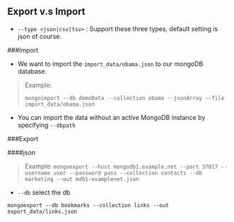 ## Export v.s Import

- `--type <json|csv|tsv>` : Support these three types, default setting is json of course.

###Import

- We want to import the `import_data/obama.json` to our mongoDB database.

> Example:
>
> `mongoimport --db demoData --collection obama --jsonArray --file import_data/obama.json`

- You can import the data without an active MongoDB instance by specifying `--dbpath`


###Export

####json

> Example:
> `mongoexport --host mongodb1.example.net --port 37017 --username user --password pass --collection contacts --db marketing --out mdb1-examplenet.json`

- `--db` select the db

`mongoexport --db bookmarks --collection links --out export_data/links.json`